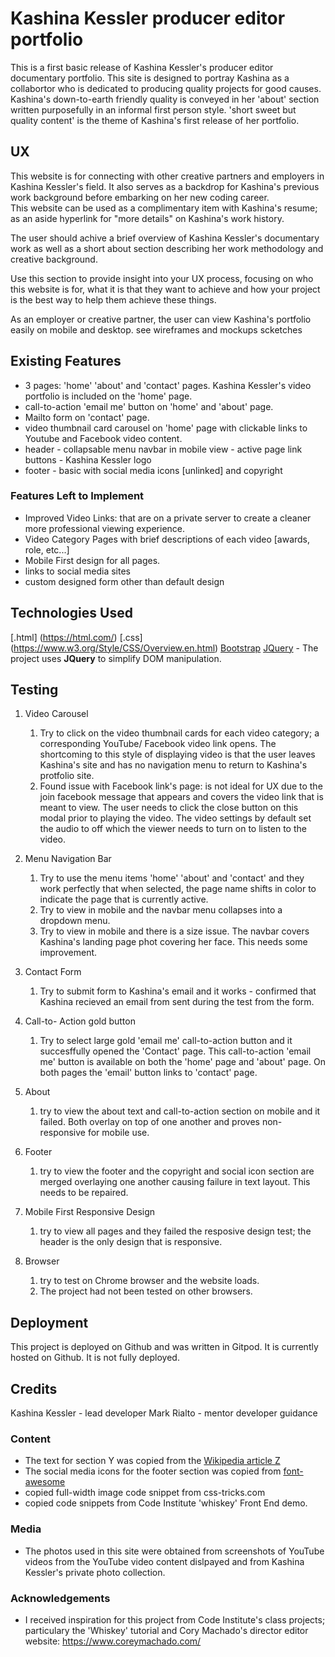 # Kashina Kessler producer editor portfolio

This is a first basic release of Kashina Kessler's producer editor documentary portfolio. 
This site is designed to portray Kashina as a collabortor who is dedicated to producing quality projects for good causes. 
Kashina's down-to-earth friendly quality is conveyed in her 'about' section written purposefully in an informal first person style. 
'short sweet but quality content' is the theme of Kashina's first release of her portfolio.
 
## UX
 
This website is for connecting with other creative partners and employers in Kashina Kessler's field. 
It also serves as a backdrop for Kashina's previous work background before embarking on her new coding career.  
This website can be used as a complimentary item with Kashina's resume; as an aside hyperlink for "more details" on Kashina's work history.

The user should achive a brief overview of Kashina Kessler's documentary work as well as a short about section describing her work methodology and creative background. 

Use this section to provide insight into your UX process, focusing on who this website is for, what it is that they want to achieve and how your project is the best way to help them achieve these things.

As an employer or creative partner, the user can view Kashina's portfolio easily on mobile and desktop. see wireframes and mockups scketches

## Existing Features

- 3 pages: 'home' 'about' and 'contact' pages. Kashina Kessler's video portfolio is included on the 'home' page.
- call-to-action 'email me' button on 'home' and 'about' page.
- Mailto form on 'contact' page.
- video thumbnail card carousel on 'home' page with clickable links to Youtube and Facebook video content.
- header - collapsable menu navbar in mobile view - active page link buttons - Kashina Kessler logo
- footer - basic with social media icons [unlinked] and copyright

### Features Left to Implement
- Improved Video Links: that are on a private server to create a cleaner more professional viewing experience.
- Video Category Pages with brief descriptions of each video [awards, role, etc...]
- Mobile First design for all pages. 
- links to social media sites 
- custom designed form other than default design

## Technologies Used
  [.html] (https://html.com/)
  [.css] (https://www.w3.org/Style/CSS/Overview.en.html)
  [Bootstrap](https://getbootstrap.com/)
  [JQuery](https://jquery.com)
    - The project uses **JQuery** to simplify DOM manipulation.

## Testing

1. Video Carousel
    1. Try to click on the video thumbnail cards for each video category; a corresponding YouTube/ Facebook video link opens. The shortcoming to this style of displaying video is that the user leaves Kashina's 
    site and has no navigation menu to return to Kashina's protfolio site.
    2. Found issue with Facebook link's page: is not ideal for UX due to the join facebook message that appears and covers the video link that is meant to view. 
    The user needs to click the close button on this modal prior to playing the video. The video settings by default set the audio to off which the viewer needs to turn on to listen to the video. 

2. Menu Navigation Bar
    1. Try to use the menu items 'home' 'about' and 'contact' and they work perfectly that when selected, the page name shifts in color to indicate the page that is currently active. 
    2. Try to view in mobile and the navbar menu collapses into a dropdown menu.
    3. Try to view in mobile and there is a size issue. The navbar covers Kashina's landing page phot covering her face. This needs some improvement.

3. Contact Form
    1. Try to submit form to Kashina's email and it works - confirmed that Kashina recieved an email from sent during the test from the form.

4. Call-to- Action gold button
    1. Try to select large gold 'email me' call-to-action button and it succesffully opened the 'Contact' page. This call-to-action 'email me' button is available on both the 'home' page and 'about' page. 
       On both pages the 'email' button links to 'contact' page.

5. About
    1. try to view the about text and call-to-action section on mobile and it failed. Both overlay on top of one another and proves non-responsive for mobile use. 

6. Footer
    1. try to view the footer and the copyright and social icon section are merged overlaying one another causing failure in text layout. This needs to be repaired.

7. Mobile First Responsive Design
    1. try to view all pages and they failed the resposive design test; the header is the only design that is responsive.

8. Browser
    1. try to test on Chrome browser and the website loads.
    2. The project had not been tested on other browsers. 

## Deployment

This project is deployed on Github and was written in Gitpod. It is currently hosted on Github. It is not fully deployed. 

## Credits

Kashina Kessler - lead developer
Mark Rialto - mentor developer guidance

### Content
- The text for section Y was copied from the [Wikipedia article Z](https://en.wikipedia.org/wiki/Z)
- The social media icons for the footer section was copied from [font-awesome](https://fontawesome.com/icons?d=gallery)
- copied full-width image code snippet from css-tricks.com
- copied code snippets from Code Institute 'whiskey' Front End demo. 

### Media
- The photos used in this site were obtained from screenshots of YouTube videos from the YouTube video content dislpayed and from Kashina Kessler's private photo collection.

### Acknowledgements

- I received inspiration for this project from Code Institute's class projects; particulary the 'Whiskey' tutorial and Cory Machado's director editor website: https://www.coreymachado.com/

